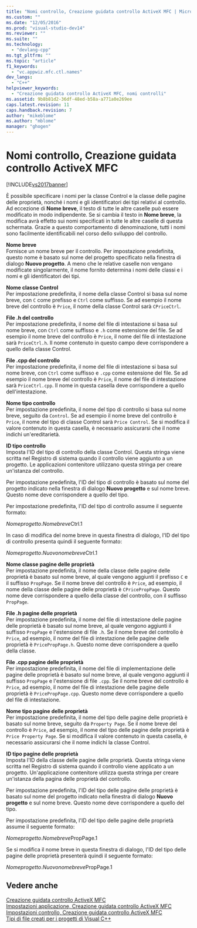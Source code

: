 ```yaml
---
title: "Nomi controllo, Creazione guidata controllo ActiveX MFC | Microsoft Docs"
ms.custom: ""
ms.date: "12/05/2016"
ms.prod: "visual-studio-dev14"
ms.reviewer: ""
ms.suite: ""
ms.technology: 
  - "devlang-cpp"
ms.tgt_pltfrm: ""
ms.topic: "article"
f1_keywords: 
  - "vc.appwiz.mfc.ctl.names"
dev_langs: 
  - "C++"
helpviewer_keywords: 
  - "Creazione guidata controllo ActiveX MFC, nomi controlli"
ms.assetid: 9b8b81d2-36df-48ed-b58a-a771a0e269ee
caps.latest.revision: 11
caps.handback.revision: 7
author: "mikeblome"
ms.author: "mblome"
manager: "ghogen"
---
```

# Nomi controllo, Creazione guidata controllo ActiveX MFC
[!INCLUDE[vs2017banner](../../assembler/inline/includes/vs2017banner.md)]

È possibile specificare i nomi per la classe Control e la classe delle pagine delle proprietà, nonché i nomi e gli identificatori dei tipi relativi al controllo.  Ad eccezione di **Nome breve**, il testo di tutte le altre caselle può essere modificato in modo indipendente.  Se si cambia il testo in **Nome breve**, la modifica avrà effetto sui nomi specificati in tutte le altre caselle di questa schermata.  Grazie a questo comportamento di denominazione, tutti i nomi sono facilmente identificabili nel corso dello sviluppo del controllo.  
  
 **Nome breve**  
 Fornisce un nome breve per il controllo.  Per impostazione predefinita, questo nome è basato sul nome del progetto specificato nella finestra di dialogo **Nuovo progetto**.  A meno che le relative caselle non vengano modificate singolarmente, il nome fornito determina i nomi delle classi e i nomi e gli identificatori dei tipi.  
  
 **Nome classe Control**  
 Per impostazione predefinita, il nome della classe Control si basa sul nome breve, con `C` come prefisso e `Ctrl` come suffisso.  Se ad esempio il nome breve del controllo è `Price`, il nome della classe Control sarà `CPriceCtrl`.  
  
 **File .h del controllo**  
 Per impostazione predefinita, il nome del file di intestazione si basa sul nome breve, con `Ctrl` come suffisso e `.h` come estensione del file.  Se ad esempio il nome breve del controllo è `Price`, il nome del file di intestazione sarà `PriceCtrl.h`.  Il nome contenuto in questo campo deve corrispondere a quello della classe Control.  
  
 **File .cpp del controllo**  
 Per impostazione predefinita, il nome del file di intestazione si basa sul nome breve, con `Ctrl` come suffisso e `.cpp` come estensione del file.  Se ad esempio il nome breve del controllo è `Price`, il nome del file di intestazione sarà `PriceCtrl.cpp`.  Il nome in questa casella deve corrispondere a quello dell'intestazione.  
  
 **Nome tipo controllo**  
 Per impostazione predefinita, il nome del tipo di controllo si basa sul nome breve, seguito da `Control`.  Se ad esempio il nome breve del controllo è `Price`, il nome del tipo di classe Control sarà `Price Control`.  Se si modifica il valore contenuto in questa casella, è necessario assicurarsi che il nome indichi un'ereditarietà.  
  
 **ID tipo controllo**  
 Imposta l'ID del tipo di controllo della classe Control.  Questa stringa viene scritta nel Registro di sistema quando il controllo viene aggiunto a un progetto.  Le applicazioni contenitore utilizzano questa stringa per creare un'istanza del controllo.  
  
 Per impostazione predefinita, l'ID del tipo di controllo è basato sul nome del progetto indicato nella finestra di dialogo **Nuovo progetto** e sul nome breve.  Questo nome deve corrispondere a quello del tipo.  
  
 Per impostazione predefinita, l'ID del tipo di controllo assume il seguente formato:  
  
 *Nomeprogetto*.*Nomebreve*Ctrl.1  
  
 In caso di modifica del nome breve in questa finestra di dialogo, l'ID del tipo di controllo presenta quindi il seguente formato:  
  
 *Nomeprogetto*.*Nuovonomebreve*Ctrl.1  
  
 **Nome classe pagine delle proprietà**  
 Per impostazione predefinita, il nome della classe delle pagine delle proprietà è basato sul nome breve, al quale vengono aggiunti il prefisso `C` e il suffisso `PropPage`.  Se il nome breve del controllo è `Price`, ad esempio, il nome della classe delle pagine delle proprietà è `CPricePropPage`.  Questo nome deve corrispondere a quello della classe del controllo, con il suffisso `PropPage`.  
  
 **File .h pagine delle proprietà**  
 Per impostazione predefinita, il nome del file di intestazione delle pagine delle proprietà è basato sul nome breve, al quale vengono aggiunti il suffisso `PropPage` e l'estensione di file `.h`.  Se il nome breve del controllo è `Price`, ad esempio, il nome del file di intestazione delle pagine delle proprietà è `PricePropPage.h`.  Questo nome deve corrispondere a quello della classe.  
  
 **File .cpp pagine delle proprietà**  
 Per impostazione predefinita, il nome del file di implementazione delle pagine delle proprietà è basato sul nome breve, al quale vengono aggiunti il suffisso `PropPage` e l'estensione di file `.cpp`.  Se il nome breve del controllo è `Price`, ad esempio, il nome del file di intestazione delle pagine delle proprietà è `PricePropPage.cpp`.  Questo nome deve corrispondere a quello del file di intestazione.  
  
 **Nome tipo pagine delle proprietà**  
 Per impostazione predefinita, il nome del tipo delle pagine delle proprietà è basato sul nome breve, seguito da `Property Page`.  Se il nome breve del controllo è `Price`, ad esempio, il nome del tipo delle pagine delle proprietà è `Price Property Page`.  Se si modifica il valore contenuto in questa casella, è necessario assicurarsi che il nome indichi la classe Control.  
  
 **ID tipo pagine delle proprietà**  
 Imposta l'ID della classe delle pagine delle proprietà.  Questa stringa viene scritta nel Registro di sistema quando il controllo viene applicato a un progetto.  Un'applicazione contenitore utilizza questa stringa per creare un'istanza della pagina delle proprietà del controllo.  
  
 Per impostazione predefinita, l'ID del tipo delle pagine delle proprietà è basato sul nome del progetto indicato nella finestra di dialogo **Nuovo progetto** e sul nome breve.  Questo nome deve corrispondere a quello del tipo.  
  
 Per impostazione predefinita, l'ID del tipo delle pagine delle proprietà assume il seguente formato:  
  
 *Nomeprogetto*.*Nomebreve*PropPage.1  
  
 Se si modifica il nome breve in questa finestra di dialogo, l'ID del tipo delle pagine delle proprietà presenterà quindi il seguente formato:  
  
 *Nomeprogetto*.*Nuovonomebreve*PropPage.1  
  
## Vedere anche  
 [Creazione guidata controllo ActiveX MFC](../../mfc/reference/mfc-activex-control-wizard.md)   
 [Impostazioni applicazione, Creazione guidata controllo ActiveX MFC](../../mfc/reference/application-settings-mfc-activex-control-wizard.md)   
 [Impostazioni controllo, Creazione guidata controllo ActiveX MFC](../../mfc/reference/control-settings-mfc-activex-control-wizard.md)   
 [Tipi di file creati per i progetti di Visual C\+\+](../../ide/file-types-created-for-visual-cpp-projects.md)